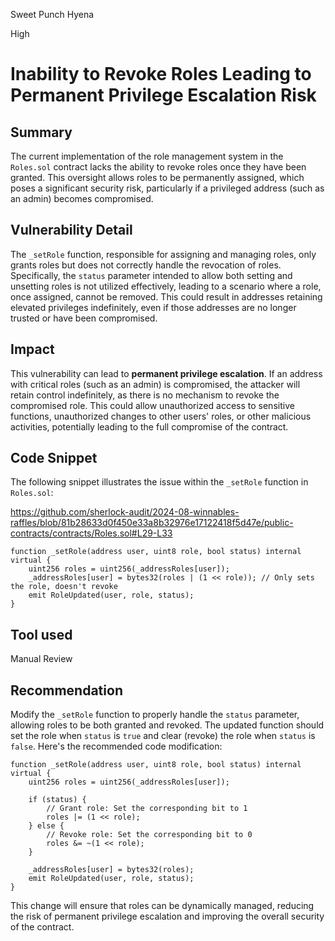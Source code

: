 Sweet Punch Hyena

High

# Inability to Revoke Roles Leading to Permanent Privilege Escalation Risk

## Summary

The current implementation of the role management system in the `Roles.sol` contract lacks the ability to revoke roles once they have been granted. This oversight allows roles to be permanently assigned, which poses a significant security risk, particularly if a privileged address (such as an admin) becomes compromised.

## Vulnerability Detail

The `_setRole` function, responsible for assigning and managing roles, only grants roles but does not correctly handle the revocation of roles. Specifically, the `status` parameter intended to allow both setting and unsetting roles is not utilized effectively, leading to a scenario where a role, once assigned, cannot be removed. This could result in addresses retaining elevated privileges indefinitely, even if those addresses are no longer trusted or have been compromised.

## Impact

This vulnerability can lead to **permanent privilege escalation**. If an address with critical roles (such as an admin) is compromised, the attacker will retain control indefinitely, as there is no mechanism to revoke the compromised role. This could allow unauthorized access to sensitive functions, unauthorized changes to other users' roles, or other malicious activities, potentially leading to the full compromise of the contract.

## Code Snippet

The following snippet illustrates the issue within the `_setRole` function in `Roles.sol`:

https://github.com/sherlock-audit/2024-08-winnables-raffles/blob/81b28633d0f450e33a8b32976e17122418f5d47e/public-contracts/contracts/Roles.sol#L29-L33

```solidity
function _setRole(address user, uint8 role, bool status) internal virtual {
    uint256 roles = uint256(_addressRoles[user]);
    _addressRoles[user] = bytes32(roles | (1 << role)); // Only sets the role, doesn't revoke
    emit RoleUpdated(user, role, status);
}
```

## Tool used

Manual Review

## Recommendation

Modify the `_setRole` function to properly handle the `status` parameter, allowing roles to be both granted and revoked. The updated function should set the role when `status` is `true` and clear (revoke) the role when `status` is `false`. Here's the recommended code modification:

```solidity
function _setRole(address user, uint8 role, bool status) internal virtual {
    uint256 roles = uint256(_addressRoles[user]);

    if (status) {
        // Grant role: Set the corresponding bit to 1
        roles |= (1 << role);
    } else {
        // Revoke role: Set the corresponding bit to 0
        roles &= ~(1 << role);
    }

    _addressRoles[user] = bytes32(roles);
    emit RoleUpdated(user, role, status);
}
```

This change will ensure that roles can be dynamically managed, reducing the risk of permanent privilege escalation and improving the overall security of the contract.
